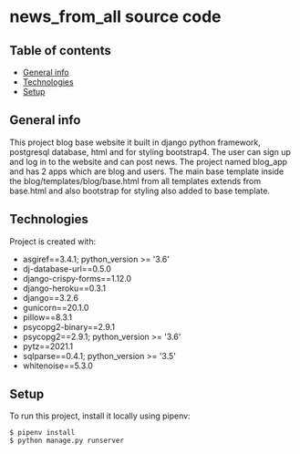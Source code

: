 
news_from_all source code
=============================

## Table of contents
* [General info](#general-info)
* [Technologies](#technologies)
* [Setup](#setup)

## General info
This project blog base website it built in django python framework, postgresql database, html and for styling bootstrap4. The user can sign up and log in to the website and can post news. The project named blog_app and has 2 apps which are blog and users. The main base template inside the blog/templates/blog/base.html from all templates extends from base.html and also bootstrap for styling also added to base template. 
	
## Technologies
Project is created with:
* asgiref==3.4.1; python_version >= '3.6'
* dj-database-url==0.5.0
* django-crispy-forms==1.12.0
* django-heroku==0.3.1
* django==3.2.6
* gunicorn==20.1.0
* pillow==8.3.1
* psycopg2-binary==2.9.1
* psycopg2==2.9.1; python_version >= '3.6'
* pytz==2021.1
* sqlparse==0.4.1; python_version >= '3.5'
* whitenoise==5.3.0
	
## Setup
To run this project, install it locally using pipenv:

```
$ pipenv install
$ python manage.py runserver
```
